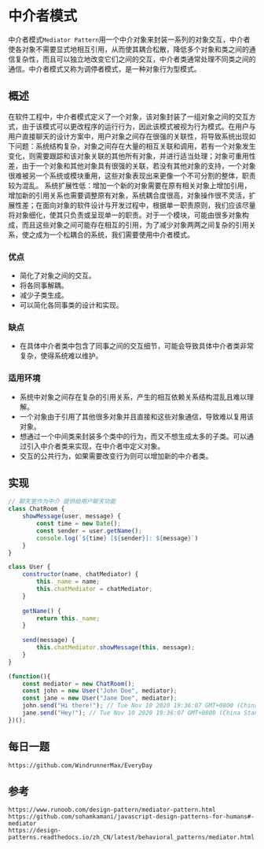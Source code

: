 # 中介者模式
中介者模式`Mediator Pattern`用一个中介对象来封装一系列的对象交互，中介者使各对象不需要显式地相互引用，从而使其耦合松散，降低多个对象和类之间的通信复杂性，而且可以独立地改变它们之间的交互，中介者类通常处理不同类之间的通信。中介者模式又称为调停者模式，是一种对象行为型模式。

## 概述
在软件工程中，中介者模式定义了一个对象，该对象封装了一组对象之间的交互方式，由于该模式可以更改程序的运行行为，因此该模式被视为行为模式。在用户与用户直接聊天的设计方案中，用户对象之间存在很强的关联性，将导致系统出现如下问题：系统结构复杂，对象之间存在大量的相互关联和调用，若有一个对象发生变化，则需要跟踪和该对象关联的其他所有对象，并进行适当处理；对象可重用性差，由于一个对象和其他对象具有很强的关联，若没有其他对象的支持，一个对象很难被另一个系统或模块重用，这些对象表现出来更像一个不可分割的整体，职责较为混乱。
系统扩展性低：增加一个新的对象需要在原有相关对象上增加引用，增加新的引用关系也需要调整原有对象，系统耦合度很高，对象操作很不灵活，扩展性差；在面向对象的软件设计与开发过程中，根据单一职责原则，我们应该尽量将对象细化，使其只负责或呈现单一的职责。对于一个模块，可能由很多对象构成，而且这些对象之间可能存在相互的引用，为了减少对象两两之间复杂的引用关系，使之成为一个松耦合的系统，我们需要使用中介者模式。

### 优点
* 简化了对象之间的交互。
* 将各同事解耦。
* 减少子类生成。
* 可以简化各同事类的设计和实现。

### 缺点
* 在具体中介者类中包含了同事之间的交互细节，可能会导致具体中介者类非常复杂，使得系统难以维护。

### 适用环境
* 系统中对象之间存在复杂的引用关系，产生的相互依赖关系结构混乱且难以理解。
* 一个对象由于引用了其他很多对象并且直接和这些对象通信，导致难以复用该对象。
* 想通过一个中间类来封装多个类中的行为，而又不想生成太多的子类。可以通过引入中介者类来实现，在中介者中定义对象。
* 交互的公共行为，如果需要改变行为则可以增加新的中介者类。

## 实现

```javascript
// 聊天室作为中介 提供给用户聊天功能
class ChatRoom {
    showMessage(user, message) {
        const time = new Date();
        const sender = user.getName();
        console.log(`${time} [${sender}]: ${message}`)
    }
}

class User {
    constructor(name, chatMediator) {
        this._name = name;
        this.chatMediator = chatMediator;
    }
    
    getName() {
        return this._name;
    }
    
    send(message) {
        this.chatMediator.showMessage(this, message);
    }
}

(function(){
    const mediator = new ChatRoom();
    const john = new User("John Doe", mediator);
    const jane = new User("Jane Doe", mediator);
    john.send("Hi there!"); // Tue Nov 10 2020 19:36:07 GMT+0800 (China Standard Time) [John Doe]: Hi there!
    jane.send("Hey!"); // Tue Nov 10 2020 19:36:07 GMT+0800 (China Standard Time) [Jane Doe]: Hey!
})();
```



## 每日一题

```
https://github.com/WindrunnerMax/EveryDay
```

## 参考

```
https://www.runoob.com/design-pattern/mediator-pattern.html
https://github.com/sohamkamani/javascript-design-patterns-for-humans#-mediator
https://design-patterns.readthedocs.io/zh_CN/latest/behavioral_patterns/mediator.html
```

